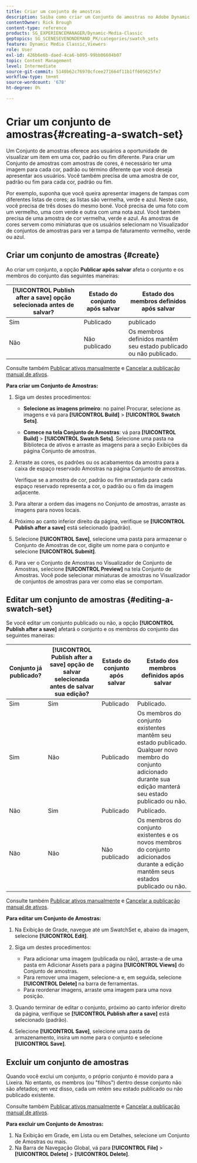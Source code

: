 ```yaml
---
title: Criar um conjunto de amostras
description: Saiba como criar um Conjunto de amostras no Adobe Dynamic Media Classic.
contentOwner: Rick Brough
content-type: reference
products: SG_EXPERIENCEMANAGER/Dynamic-Media-Classic
geptopics: SG_SCENESEVENONDEMAND_PK/categories/swatch_sets
feature: Dynamic Media Classic,Viewers
role: User
exl-id: 426b6e6b-daed-4ca6-b095-99bb06604b07
topic: Content Management
level: Intermediate
source-git-commit: 5140b62c76970cfcee271664f11b1ff605625fe7
workflow-type: tm+mt
source-wordcount: '678'
ht-degree: 0%

---
```


# Criar um conjunto de amostras{#creating-a-swatch-set}

Um Conjunto de amostras oferece aos usuários a oportunidade de visualizar um item em uma cor, padrão ou fim diferente. Para criar um Conjunto de amostras com amostras de cores, é necessário ter uma imagem para cada cor, padrão ou término diferente que você deseja apresentar aos usuários. Você também precisa de uma amostra de cor, padrão ou fim para cada cor, padrão ou fim.

Por exemplo, suponha que você queira apresentar imagens de tampas com diferentes listas de cores; as listas são vermelha, verde e azul. Neste caso, você precisa de três doses do mesmo boné. Você precisa de uma foto com um vermelho, uma com verde e outra com uma nota azul. Você também precisa de uma amostra de cor vermelha, verde e azul. As amostras de cores servem como miniaturas que os usuários selecionam no Visualizador de conjuntos de amostras para ver a tampa de faturamento vermelho, verde ou azul.

## Criar um conjunto de amostras {#create}

Ao criar um conjunto, a opção **Publicar após salvar** afeta o conjunto e os membros do conjunto das seguintes maneiras:

| **[!UICONTROL Publish after a save]** opção selecionada antes de salvar? | Estado do conjunto após salvar | Estado dos membros definidos após salvar |
| --- | --- | --- |
| Sim | Publicado | publicado |
| Não | Não publicado | Os membros definidos mantêm seu estado publicado ou não publicado. |

Consulte também [Publicar ativos manualmente](publishing-files.md#manually_publishing_assets) e [Cancelar a publicação manual de ativos](publishing-files.md#manually_unpublishing_assets).

**Para criar um Conjunto de Amostras:**

1. Siga um destes procedimentos:

   * **Selecione as imagens primeiro**: no painel Procurar, selecione as imagens e vá para **[!UICONTROL Build]** > **[!UICONTROL Swatch Sets]**.

   * **Comece na tela Conjunto de Amostras**: vá para **[!UICONTROL Build]** > **[!UICONTROL Swatch Sets]**. Selecione uma pasta na Biblioteca de ativos e arraste as imagens para a seção Exibições da página Conjunto de amostras.

1. Arraste as cores, os padrões ou os acabamentos da amostra para a caixa de espaço reservado Amostras na página Conjunto de amostras.

   Verifique se a amostra de cor, padrão ou fim arrastada para cada espaço reservado representa a cor, o padrão ou o fim da imagem adjacente.

1. Para alterar a ordem das imagens no Conjunto de amostras, arraste as imagens para novos locais.
1. Próximo ao canto inferior direito da página, verifique se **[!UICONTROL Publish after a save]** está selecionado (padrão).
1. Selecione **[!UICONTROL Save]**, selecione uma pasta para armazenar o Conjunto de Amostras de cor, digite um nome para o conjunto e selecione **[!UICONTROL Submit]**.
1. Para ver o Conjunto de Amostras no Visualizador de Conjunto de Amostras, selecione **[!UICONTROL Preview]** na tela Conjunto de Amostras. Você pode selecionar miniaturas de amostras no Visualizador de conjuntos de amostras para ver como elas se comportam.

## Editar um conjunto de amostras {#editing-a-swatch-set}

Se você editar um conjunto publicado ou não, a opção **[!UICONTROL Publish after a save]** afetará o conjunto e os membros do conjunto das seguintes maneiras:

| Conjunto já publicado? | **[!UICONTROL Publish after a save]** opção de salvar selecionada antes de salvar sua edição? | Estado do conjunto após salvar | Estado dos membros definidos após salvar |
|--- | --- | --- | --- |
| Sim | Sim | Publicado | Publicado. |
| Sim | Não | Publicado | Os membros do conjunto existentes mantêm seu estado publicado. Qualquer novo membro do conjunto adicionado durante sua edição manterá seu estado publicado ou não. |
| Não | Sim | Publicado | Publicado. |
| Não | Não | Não publicado | Os membros do conjunto existentes e os novos membros do conjunto adicionados durante a edição mantêm seus estados publicado ou não. |

Consulte também [Publicar ativos manualmente](publishing-files.md#manually_publishing_assets) e [Cancelar a publicação manual de ativos](publishing-files.md#manually_unpublishing_assets).

**Para editar um Conjunto de Amostras:**

1. Na Exibição de Grade, navegue até um SwatchSet e, abaixo da imagem, selecione **[!UICONTROL Edit]**.
1. Siga um destes procedimentos:

   * Para adicionar uma imagem (publicada ou não), arraste-a de uma pasta em Adicionar Assets para a página **[!UICONTROL Views]** do Conjunto de amostras.
   * Para remover uma imagem, selecione-a e, em seguida, selecione **[!UICONTROL Delete]** na barra de ferramentas.
   * Para reordenar imagens, arraste uma imagem para uma nova posição.

1. Quando terminar de editar o conjunto, próximo ao canto inferior direito da página, verifique se **[!UICONTROL Publish after a save]** está selecionado (padrão).
1. Selecione **[!UICONTROL Save]**, selecione uma pasta de armazenamento, insira um nome para o conjunto e selecione **[!UICONTROL Save]**.

## Excluir um conjunto de amostras

Quando você exclui um conjunto, o próprio conjunto é movido para a Lixeira. No entanto, os membros (ou &quot;filhos&quot;) dentro desse conjunto não são afetados; em vez disso, cada um retém seu estado publicado ou não publicado existente.

Consulte também [Publicar ativos manualmente](publishing-files.md#manually_publishing_assets) e [Cancelar a publicação manual de ativos](publishing-files.md#manually_unpublishing_assets).

**Para excluir um Conjunto de Amostras:**

1. Na Exibição em Grade, em Lista ou em Detalhes, selecione um Conjunto de Amostras ou mais.
1. Na Barra de Navegação Global, vá para **[!UICONTROL File]** > **[!UICONTROL Delete]** > **[!UICONTROL Delete]**.
